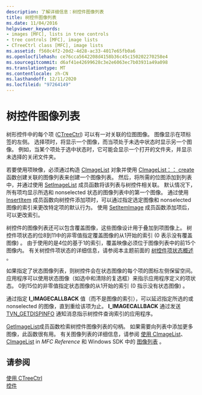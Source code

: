 ```yaml
---
description: 了解详细信息：树控件图像列表
title: 树控件图像列表
ms.date: 11/04/2016
helpviewer_keywords:
- images [MFC], lists in tree controls
- tree controls [MFC], image lists
- CTreeCtrl class [MFC], image lists
ms.assetid: f560c4f2-20d2-4d28-ac33-4017e65fb0a6
ms.openlocfilehash: ce76cca5642208d4158b36c45c150202270258e4
ms.sourcegitcommit: d6af41e42699628c3e2e6063ec7b03931a49a098
ms.translationtype: MT
ms.contentlocale: zh-CN
ms.lasthandoff: 12/11/2020
ms.locfileid: "97264149"
---
```

# <a name="tree-control-image-lists"></a>树控件图像列表

树形控件中的每个项 ([CTreeCtrl](../mfc/reference/ctreectrl-class.md)) 可以有一对关联的位图图像。 图像显示在项标签的左侧。 选择项时，将显示一个图像，而当项处于未选中状态时显示另一个图像。 例如，当某个项处于选中状态时，它可能会显示一个打开的文件夹，并显示未选择的关闭文件夹。

若要使用项映像，必须通过构造 [CImageList](../mfc/reference/cimagelist-class.md) 对象并使用 [CImageList：： create](../mfc/reference/cimagelist-class.md#create) 函数创建关联的图像列表来创建一个图像列表。 然后，将所需的位图添加到列表中，并通过使用 [SetImageList](../mfc/reference/ctreectrl-class.md#setimagelist) 成员函数将该列表与树控件相关联。 默认情况下，所有项均显示所选和 nonselected 状态的图像列表中的第一个图像。 通过使用 [InsertItem](../mfc/reference/ctreectrl-class.md#insertitem) 成员函数向树控件添加项时，可以通过指定选定图像和 nonselected 图像的索引来更改特定项的默认行为。 使用 [SetItemImage](../mfc/reference/ctreectrl-class.md#setitemimage) 成员函数添加项后，可以更改索引。

树控件的图像列表还可以包含覆盖图像，这些图像设计用于叠加到项图像上。 树控件项状态的位8到11中的非零值指定覆盖图像的从1开始的索引 (0 表示没有覆盖图像) 。 由于使用的是4位的基于1的索引，覆盖映像必须位于图像列表中的前15个图像内。 有关树控件项状态的详细信息，请参阅本主题前面的 [树控件项状态概述](../mfc/tree-control-item-states-overview.md) 。

如果指定了状态图像列表，则树控件会在状态图像的每个项的图标左侧保留空间。 应用程序可以使用状态图像（如选中和清除的复选框）来指示应用程序定义的项状态。 0到15位的非零值指定状态图像的从1开始的索引 (0 指示没有状态图像) 。

通过指定 **I_IMAGECALLBACK** 值（而不是图像的索引），可以延迟指定所选的或 nonselected 的图像，直到重绘该项为止。 **I_IMAGECALLBACK** 通过发送 [TVN_GETDISPINFO](/windows/win32/Controls/tvn-getdispinfo) 通知消息指示树控件查询索引的应用程序。

[GetImageList](../mfc/reference/ctreectrl-class.md#getimagelist)成员函数检索树控件图像列表的句柄。 如果需要向列表中添加更多图像，此函数很有用。 有关图像列表的详细信息，请参阅 [使用 CImageList](../mfc/using-cimagelist.md)、 [CImageList](../mfc/reference/cimagelist-class.md) in *MFC Reference* 和 Windows SDK 中的 [图像列表](/windows/win32/controls/image-lists) 。

## <a name="see-also"></a>请参阅

[使用 CTreeCtrl](../mfc/using-ctreectrl.md)<br/>
[控件](../mfc/controls-mfc.md)
